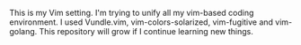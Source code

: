 This is my Vim setting. I'm trying to unify all my vim-based coding environment.
I used Vundle.vim, vim-colors-solarized, vim-fugitive and vim-golang.
This repository will grow if I continue learning new things.
